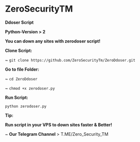 # ZeroSecurityTM

**Ddoser Script**

**Python-Version > 2**

**You can down any sites with zerodoser script!**

**Clone Script:**

~ `git clone https://github.com/ZeroSecurityTm/ZeroDdoser.git`

**Go to file Folder:**

~ `cd ZeroDdoser`

~ `chmod +x zerodoser.py`

**Run Script:**

`python zerodoser.py`

**Tip:**

**Run script in your VPS to down sites faster & Better!**

~ **Our Telegram Channel** > T.ME/Zero_Security_TM

